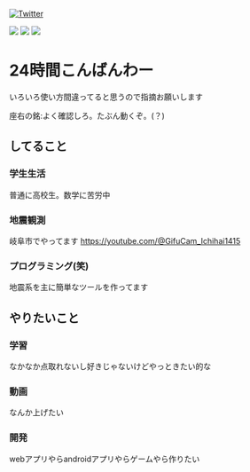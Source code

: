 [![Twitter](https://img.shields.io/badge/Twitter-%231DA1F2.svg?logo=Twitter&logoColor=white)](https://twitter.com/ProjectS31415_1) 

![](https://github-readme-stats.vercel.app/api?username=Ichihai1415&theme=dark&hide_border=false&include_all_commits=true&count_private=true)
![](https://github-readme-streak-stats.herokuapp.com/?user=Ichihai1415&theme=dark&hide_border=false)
![](https://github-profile-trophy.vercel.app/?username=Ichihai1415&theme=dark&no-frame=false&no-bg=true&margin-w=4)

# 24時間こんばんわー
いろいろ使い方間違ってると思うので指摘お願いします

座右の銘:よく確認しろ。たぶん動くぞ。(？)

## してること
### 学生生活
普通に高校生。数学に苦労中

### 地震観測
岐阜市でやってます
https://youtube.com/@GifuCam_Ichihai1415

### プログラミング(笑)
地震系を主に簡単なツールを作ってます

## やりたいこと
### 学習
なかなか点取れないし好きじゃないけどやっときたい的な

### 動画
なんか上げたい

### 開発
webアプリやらandroidアプリやらゲームやら作りたい
